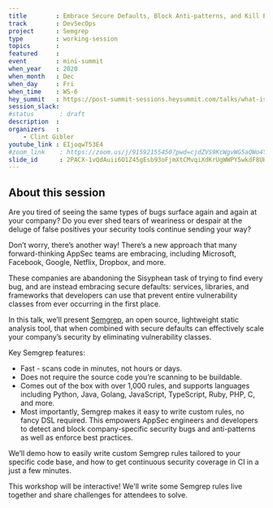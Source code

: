 ```yaml
---
title        : Embrace Secure Defaults, Block Anti-patterns, and Kill Bug Classes with Semgrep
track        : DevSecOps
project      : Semgrep
type         : working-session
topics       :
featured     :
event        : mini-summit
when_year    : 2020
when_month   : Dec
when_day     : Fri
when_time    : WS-6
hey_summit   : https://post-summit-sessions.heysummit.com/talks/what-is-semgrep-and-how-to-use-it/
session_slack:
#status       : draft
description  :
organizers   :
    - Clint Gibler
youtube_link : EIjoqwT53E4
#zoom_link    : https://zoom.us/j/91592155450?pwd=cjdZVS9KcWgvWG5aQWo4YThDS2ZVUT09
slide_id      : 2PACX-1vQdAuii6O1Z45gEsb93oFjmXtCMvqiXdKrUgWWPY5wkdF8UHxNLPTCNXRKhKtLhdgU0rQWHMpbBPiyr
---
```


## About this session

Are you tired of seeing the same types of bugs surface again and again at your
company? Do you ever shed tears of weariness or despair at the deluge of false
positives your security tools continue sending your way?

Don’t worry, there’s another way! There’s a new approach that many
forward-thinking AppSec teams are embracing, including Microsoft, Facebook,
Google, Netflix, Dropbox, and more.

These companies are abandoning the Sisyphean task of trying to find every bug,
and are instead embracing secure defaults: services, libraries, and frameworks
that developers can use that prevent entire vulnerability classes from ever
occurring in the first place.

In this talk, we’ll present [Semgrep](https://semgrep.dev), an open source,
lightweight static analysis tool, that when combined with secure defaults can
effectively scale your company’s security by eliminating vulnerability classes.

Key Semgrep features:

* Fast - scans code in minutes, not hours or days.
* Does not require the source code you’re scanning to be buildable.
* Comes out of the box with over 1,000 rules, and supports languages including
  Python, Java, Golang, JavaScript, TypeScript, Ruby, PHP, C, and more.
* Most importantly, Semgrep makes it easy to write custom rules, no fancy DSL
  required. This empowers AppSec engineers and developers to detect and block
  company-specific security bugs and anti-patterns as well as enforce best
  practices.

We’ll demo how to easily write custom Semgrep rules tailored to your specific
code base, and how to get continuous security coverage in CI in a just a few
minutes.

This workshop will be interactive! We'll write some Semgrep rules live together
and share challenges for attendees to solve.
